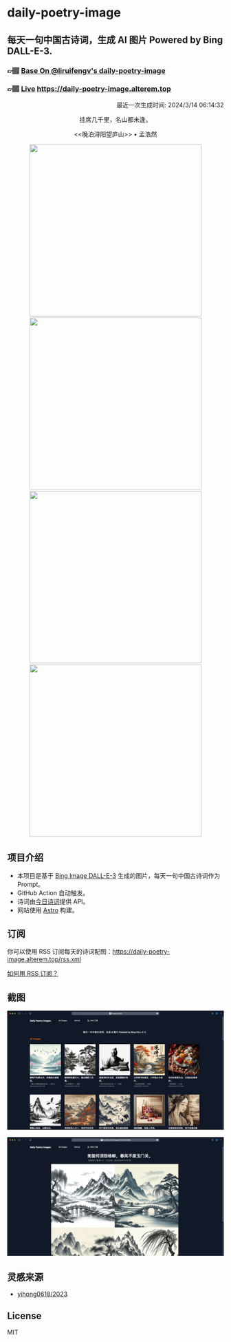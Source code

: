 
# daily-poetry-image

## 每天一句中国古诗词，生成 AI 图片 Powered by Bing DALL-E-3.

### 👉🏽 [Base On @liruifengv's daily-poetry-image](https://github.com/liruifengv/daily-poetry-image)

### 👉🏽 [Live](https://daily-poetry-image.alterem.top/) https://daily-poetry-image.alterem.top

<p align="right">
  最近一次生成时间: 2024/3/14 06:14:32
</p>
<p align="center">
挂席几千里，名山都未逢。
</p>
<p align="center">
<<晚泊浔阳望庐山>> • 孟浩然
</p>
<p align="center">
<img src="https://tse1.mm.bing.net/th/id/OIG1.kpDxURs5k_yJvRBYJJNB" height="400" width="400" />
<img src="https://tse1.mm.bing.net/th/id/OIG1.xi_ywnddhixOeWW7Mmjb" height="400" width="400" />
<img src="https://tse4.mm.bing.net/th/id/OIG1.nyvUj9YmlmaF6ZunAwf5" height="400" width="400" />
<img src="https://tse2.mm.bing.net/th/id/OIG1.Vslhte7prZasmGR4Gd6q" height="400" width="400" />
</p>

## 项目介绍

-   本项目是基于 [Bing Image DALL-E-3](https://www.bing.com/images/create) 生成的图片，每天一句中国古诗词作为 Prompt。
-   GitHub Action 自动触发。
-   诗词由[今日诗词](https://www.jinrishici.com/)提供 API。
-   网站使用 [Astro](https://astro.build) 构建。

## 订阅

你可以使用 RSS 订阅每天的诗词配图：https://daily-poetry-image.alterem.top/rss.xml

[如何用 RSS 订阅？](https://zhuanlan.zhihu.com/p/55026716)

## 截图

![图片列表](./screenshots/Snipaste_2023-12-28_21-00-26.png)

![图片详情](./screenshots/Snipaste_2023-12-28_21-00-53.png)

## 灵感来源

-   [yihong0618/2023](https://github.com/yihong0618/2023)

## License

MIT
